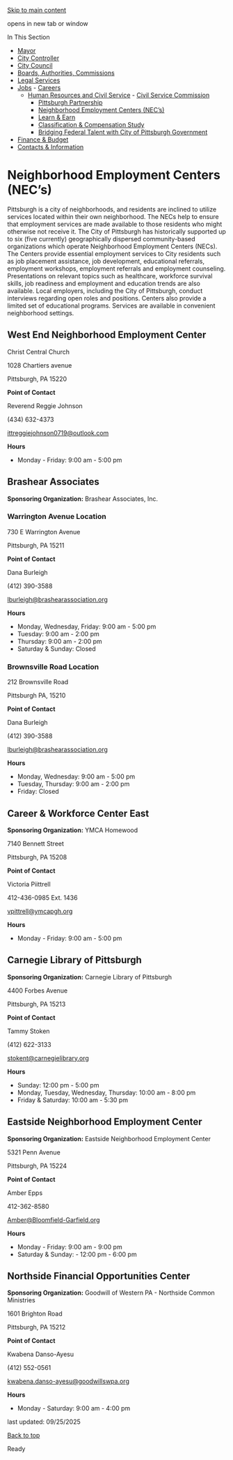 [Skip to main content](https://www.pittsburghpa.gov/City-Government/Jobs/Human-Resources-and-Civil-Service/Neighborhood-Employment-Centers-NEC%E2%80%99s#main-content)

opens in new tab or window

In This Section

- [Mayor](https://www.pittsburghpa.gov/City-Government/Mayor)
- [City Controller](https://www.pittsburghpa.gov/City-Government/City-Controllers-Office)
- [City Council](https://www.pittsburghpa.gov/City-Government/City-Council)
- [Boards, Authorities, Commissions](https://www.pittsburghpa.gov/City-Government/Boards-Authorities-Commissions)
- [Legal Services](https://www.pittsburghpa.gov/City-Government/Legal-Services)
- [Jobs](https://www.pittsburghpa.gov/City-Government/Jobs)  - [Careers](https://www.pittsburghpa.gov/City-Government/Jobs/Careers)
  - [Human Resources and Civil Service](https://www.pittsburghpa.gov/City-Government/Jobs/Human-Resources-and-Civil-Service)    - [Civil Service Commission](https://www.pittsburghpa.gov/City-Government/Jobs/Human-Resources-and-Civil-Service/Civil-Service-Commission)
    - [Pittsburgh Partnership](https://www.pittsburghpa.gov/City-Government/Jobs/Human-Resources-and-Civil-Service/Pittsburgh-Partnership)
    - [Neighborhood Employment Centers (NEC’s)](https://www.pittsburghpa.gov/City-Government/Jobs/Human-Resources-and-Civil-Service/Neighborhood-Employment-Centers-NEC%E2%80%99s)
    - [Learn & Earn](https://www.pittsburghpa.gov/City-Government/Jobs/Human-Resources-and-Civil-Service/Learn-Earn)
    - [Classification & Compensation Study](https://www.pittsburghpa.gov/City-Government/Jobs/Human-Resources-and-Civil-Service/Classification-Compensation-Study)
    - [Bridging Federal Talent with City of Pittsburgh Government](https://www.pittsburghpa.gov/City-Government/Jobs/Human-Resources-and-Civil-Service/Bridging-Federal-Talent-with-City-of-Pittsburgh-Government)
- [Finance & Budget](https://www.pittsburghpa.gov/City-Government/Finance-Budget)
- [Contacts & Information](https://www.pittsburghpa.gov/City-Government/Contacts-Information)

# Neighborhood Employment Centers (NEC’s)

Pittsburgh is a city of neighborhoods, and residents are inclined to utilize services located within their own neighborhood. The NECs help to ensure that employment services are made available to those residents who might otherwise not receive it. The City of Pittsburgh has historically supported up to six (five currently) geographically dispersed community-based organizations which operate Neighborhood Employment Centers (NECs). The Centers provide essential employment services to City residents such as job placement assistance, job development, educational referrals, employment workshops, employment referrals and employment counseling. Presentations on relevant topics such as healthcare, workforce survival skills, job readiness and employment and education trends are also available. Local employers, including the City of Pittsburgh, conduct interviews regarding open roles and positions. Centers also provide a limited set of educational programs. Services are available in convenient neighborhood settings.

## West End Neighborhood Employment Center

Christ Central Church

1028 Chartiers avenue

Pittsburgh, PA 15220

**Point of Contact**

Reverend Reggie Johnson

(434) 632-4373

[ittreggiejohnson0719@outlook.com](mailto:ittreggiejohnson0719@outlook.com)

**Hours**

- Monday - Friday: 9:00 am - 5:00 pm

## Brashear Associates

**Sponsoring Organization:** Brashear Associates, Inc.

### Warrington Avenue Location

730 E Warrington Avenue

Pittsburgh, PA 15211

**Point of Contact**

Dana Burleigh

(412) 390-3588

[lburleigh@brashearassociation.org](mailto:lburleigh@brashearassociation.org)

**Hours**

- Monday, Wednesday, Friday: 9:00 am - 5:00 pm
- Tuesday: 9:00 am - 2:00 pm
- Thursday: 9:00 am - 2:00 pm
- Saturday & Sunday: Closed

### Brownsville Road Location

212 Brownsville Road

Pittsburgh PA, 15210

**Point of Contact**

Dana Burleigh

(412) 390-3588

[lburleigh@brashearassociation.org](mailto:lburleigh@brashearassociation.org)

**Hours**

- Monday, Wednesday: 9:00 am - 5:00 pm
- Tuesday, Thursday: 9:00 am - 2:00 pm
- Friday: Closed

## Career & Workforce Center East

**Sponsoring Organization:** YMCA Homewood

7140 Bennett Street

Pittsburgh, PA 15208

**Point of Contact**

Victoria Piittrell

412-436-0985 Ext. 1436

[vpittrell@ymcapgh.org](mailto:vpittrell@ymcapgh.org)

**Hours**

- Monday - Friday: 9:00 am - 5:00 pm

## Carnegie Library of Pittsburgh

**Sponsoring Organization:** Carnegie Library of Pittsburgh

4400 Forbes Avenue

Pittsburgh, PA 15213

**Point of Contact**

Tammy Stoken

(412) 622-3133

[stokent@carnegielibrary.org](mailto:stokent@carnegielibrary.org)

**Hours**

- Sunday: 12:00 pm - 5:00 pm
- Monday, Tuesday, Wednesday, Thursday: 10:00 am - 8:00 pm
- Friday & Saturday: 10:00 am - 5:30 pm

## Eastside Neighborhood Employment Center

**Sponsoring Organization:** Eastside Neighborhood Employment Center

5321 Penn Avenue

Pittsburgh, PA 15224

**Point of Contact**

Amber Epps

412-362-8580

[Amber@Bloomfield-Garfield.org](mailto:Amber@Bloomfield-Garfield.org)

**Hours**

- Monday - Friday: 9:00 am - 9:00 pm
- Saturday & Sunday: - 12:00 pm - 6:00 pm

## Northside Financial Opportunities Center

**Sponsoring Organization:** Goodwill of Western PA - Northside Common Ministries

1601 Brighton Road

Pittsburgh, PA 15212

**Point of Contact**

Kwabena Danso-Ayesu

(412) 552-0561

[kwabena.danso-ayesu@goodwillswpa.org](mailto:kwabena.danso-ayesu@goodwillswpa.org)

**Hours**

- Monday - Saturday: 9:00 am - 4:00 pm

last updated: 09/25/2025

[Back to top](https://www.pittsburghpa.gov/City-Government/Jobs/Human-Resources-and-Civil-Service/Neighborhood-Employment-Centers-NEC%E2%80%99s#body-top)

Ready
